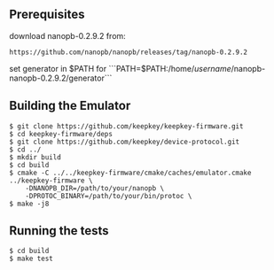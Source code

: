 Prerequisites
-------------

download nanopb-0.2.9.2 from:

`https://github.com/nanopb/nanopb/releases/tag/nanopb-0.2.9.2`

set generator in $PATH for ```PATH=$PATH:/home/*username*/nanopb-nanopb-0.2.9.2/generator```


Building the Emulator
---------------------

```
$ git clone https://github.com/keepkey/keepkey-firmware.git
$ cd keepkey-firmware/deps
$ git clone https://github.com/keepkey/device-protocol.git
$ cd ../
$ mkdir build
$ cd build
$ cmake -C ../../keepkey-firmware/cmake/caches/emulator.cmake ../keepkey-firmware \
    -DNANOPB_DIR=/path/to/your/nanopb \
    -DPROTOC_BINARY=/path/to/your/bin/protoc \
$ make -j8
```


Running the tests
-----------------

```
$ cd build
$ make test
```
